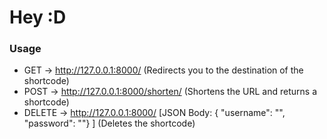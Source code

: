 # Hey :D

### Usage
 - GET -> http://127.0.0.1:8000/<short-code> (Redirects you to the destination of the shortcode)
 - POST -> http://127.0.0.1:8000/shorten/<url> (Shortens the URL and returns a shortcode)
 - DELETE -> http://127.0.0.1:8000/<short-code> [JSON Body: { "username": "", "password": ""} ] (Deletes the shortcode)